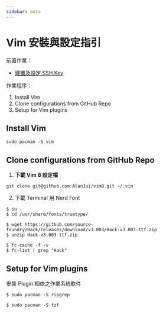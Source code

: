 ```yaml
---
sidebar: auto
---
```


# Vim 安裝與設定指引

前置作業：

- [建置及設定 SSH Key](./ssh.md)

作業程序：

1.  Install Vim
2.  Clone configurations from GitHub Repo
3.  Setup for Vim plugins

## Install Vim

```
sudo pacman -S vim
```

## Clone configurations from GitHub Repo

1.  **下載 Vim 8 設定檔**

```
git clone git@github.com:AlanJui/vim8.git ~/.vim
```

2. 下載 Terminal 用 Nerd Font

```
$ su -
$ cd /usr/share/fonts/truetype/

$ wget https://github.com/source-foundry/Hack/releases/download/v3.003/Hack-v3.003-ttf.zip
$ unzip Hack-v3.003-ttf.zip

$ fc-cache -f -v
$ fc-list | grep "Hack"
```

## Setup for Vim plugins

安裝 Plugin 相依之作業系統軟件

```
$ sudo pacman -S ripgrep

$ sudo pacman -S fzf
```
